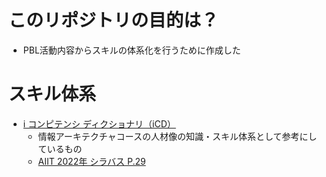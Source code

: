 # このリポジトリの目的は？
- PBL活動内容からスキルの体系化を行うために作成した

# スキル体系
- [i コンピテンシ ディクショナリ（iCD）](https://www.ipa.go.jp/jinzai/skill-standard/plus-it-ui/history/icd.html)
  - 情報アーキテクチャコースの人材像の知識・スキル体系として参考にしているもの
  - [AIIT 2022年 シラバス P.29](https://aiit.ac.jp/documents/jp/education/system/r4_risyuunotebiki_220222.pdf)